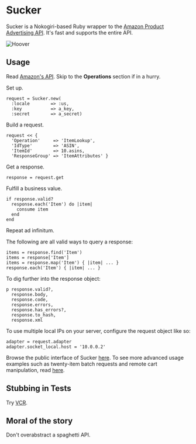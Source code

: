 Sucker
======

Sucker is a Nokogiri-based Ruby wrapper to the [Amazon Product Advertising API](https://affiliate-program.amazon.co.uk/gp/advertising/api/detail/main.html). It's fast and supports the entire API.

![Hoover](https://github.com/papercavalier/sucker/raw/master/hoover.jpg)

Usage
-----

Read [Amazon's API](http://aws.amazon.com/archives/Product%20Advertising%20API).
Skip to the __Operations__ section if in a hurry.

Set up.

    request = Sucker.new(
      :locale        => :us,
      :key           => a_key,
      :secret        => a_secret)

Build a request.

    request << {
      'Operation'     => 'ItemLookup',
      'IdType'        => 'ASIN',
      'ItemId'        => 10.asins,
      'ResponseGroup' => 'ItemAttributes' }

Get a response.

    response = request.get

Fulfill a business value.

    if response.valid?
      response.each('Item') do |item|
        consume item
      end
    end

Repeat ad infinitum.

The following are all valid ways to query a response:

    items = response.find('Item')
    items = response['Item']
    items = response.map('Item') { |item| ... }
    response.each('Item') { |item| ... }

To dig further into the response object:

    p response.valid?,
      response.body,
      response.code,
      response.errors,
      response.has_errors?,
      response.to_hash,
      response.xml

To use multiple local IPs on your server, configure the request object like so:

    adapter = request.adapter
    adapter.socket_local.host = '10.0.0.2'

Browse the public interface of Sucker
[here](http://rdoc.info/github/papercavalier/sucker/master/frames). To see more
advanced usage examples such as twenty-item batch requests and remote cart
manipulation, read [here](http://relishapp.com/papercavalier/sucker).

Stubbing in Tests
-----------------

Try [VCR](http://github.com/myronmarston/vcr).

Moral of the story
------------------

Don't overabstract a spaghetti API.
